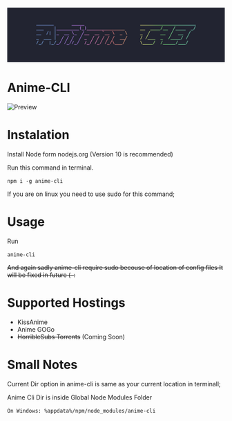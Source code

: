 ![NodeMal API Banner](https://github.com/PolyMagic/Anime-CLI/blob/master/Logo.png?raw=true)

# Anime-CLI

![Preview](https://i.imgur.com/CfebORF.png)

# Instalation

Install Node form nodejs.org (Version 10 is recommended)

Run this command in terminal.

```
npm i -g anime-cli
```

If you are on linux you need to use sudo for this command;

# Usage

Run

```
anime-cli
```
~~And again sadly anime-cli require sudo becouse of location of config files
It will be fixed in future (-:~~

# Supported Hostings
- KissAnime
- Anime GOGo
- ~~HorribleSubs Torrents~~ (Coming Soon)

# Small Notes

Current Dir option in anime-cli is same as your current location in terminall;

Anime Cli Dir is inside Global Node Modules Folder

```
On Windows: %appdata%/npm/node_modules/anime-cli
```
